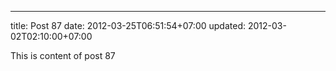 ---
title: Post 87
date: 2012-03-25T06:51:54+07:00
updated: 2012-03-02T02:10:00+07:00

This is content of post 87